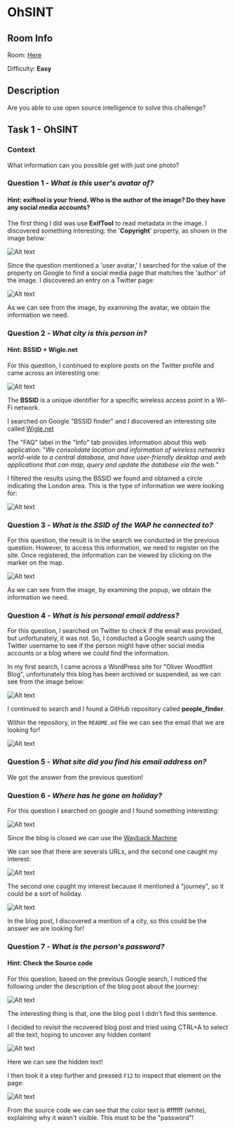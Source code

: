 # OhSINT

## Room Info

Room: [Here](https://tryhackme.com/room/ohsint)

Difficulty: **Easy**

## Description

Are you able to use open source intelligence to solve this challenge?

## Task 1 - OhSINT

### Context

What information can you possible get with just one photo?

### Question 1 - *What is this user's avatar of?*

#### Hint: exiftool is your friend. Who is the author of the image? Do they have any social media accounts?

The first thing I did was use **ExifTool** to read metadata in the image. I discovered something interesting: the '**Copyright**' property, as shown in the image below:

![Alt text](./imgs/exiftool-output.png?raw=true "exiftool output")

Since the question mentioned a 'user avatar,' I searched for the value of the property on Google to find a social media page that matches the 'author' of the image. I discovered an entry on a Twitter page:

![Alt text](./imgs/author-twitter-page.png?raw=true "author twitter page")

As we can see from the image, by examining the avatar, we obtain the information we need.

### Question 2 - *What city is this person in?*

#### Hint: BSSID + Wigle.net

For this question, I continued to explore posts on the Twitter profile and came across an interesting one:

![Alt text](./imgs/bssid-information.png?raw=true "bssid twitter post")

The **BSSID** is a unique identifier for a specific wireless access point in a Wi-Fi network.

I searched on Google "BSSID finder" and I discovered an interesting site called [Wigle.net](https://wigle.net/)

The "FAQ" label in the "Info" tab provides information about this web application: "*We consolidate location and information of wireless networks world-wide to a central database, and have user-friendly desktop and web applications that can map, query and update the database via the web.*"

I filtered the results using the BSSID we found and obtained a circle indicating the London area. This is the type of information we were looking for:

![Alt text](./imgs/wigle-dot-net-search.png?raw=true "wigle.net bssid search")

### Question 3 - *What is the SSID of the WAP he connected to?*

For this question, the result is in the search we conducted in the previous question. However, to access this information, we need to register on the site. Once registered, the information can be viewed by clicking on the marker on the map.

![Alt text](./imgs/wigle-advanced-search.png?raw=true "wigle.net advanced search")

As we can see from the image, by examining the popup, we obtain the information we need.

### Question 4 - *What is his personal email address?*

For this question, I searched on Twitter to check if the email was provided, but unfortunately, it was not. So, I conducted a Google search using the Twitter username to see if the person might have other social media accounts or a blog where we could find the information.

In my first search, I came across a WordPress site for "Oliver Woodflint Blog", unfortunately this blog has been archived or suspended, as we can see from the image below:

![Alt text](./imgs/oliverwoodflint-wordpress-page.png?raw=true "oliverwoodflint wordpress page")

I continued to search and I found a GitHub repository called **people_finder**.

Within the repository, in the ```README.md``` file we can see the email that we are looking for!

![Alt text](./imgs/people-finder-repository.png?raw=true "people finder repository")

### Question 5 - *What site did you find his email address on?*

We got the answer from the previous question!

### Question 6 - *Where has he gone on holiday?*

For this question I searched on google and I found something interesting:

![Alt text](./imgs/google-search.png?raw=true "google search for owoodflint")

Since the blog is closed we can use the [Wayback Machine](https://web.archive.org/)

We can see that there are severals URLs, and the second one caught my interest:

![Alt text](./imgs/wayback-machine-urls.png?raw=true "waybback machine matching urls")

The second one caught my interest because it mentioned a "journey", so it could be a sort of holiday.

![Alt text](./imgs/blog-post.png?raw=true "waybback machine matching urls")

In the blog post, I discovered a mention of a city, so this could be the answer we are looking for!

### Question 7 - *What is the person's password?*

#### Hint: Check the Source code

For this question, based on the previous Google search, I noticed the following under the description of the blog post about the journey:

![Alt text](./imgs/google-search-two.png?raw=true "google search for owoodflint")

The interesting thing is that, one the blog post I didn't find this sentence.

I decided to revisit the recovered blog post and tried using CTRL+A to select all the text, hoping to uncover any hidden content

![Alt text](./imgs/blog-post-secret.png?raw=true "waybback machine matching urls")

Here we can see the hidden text!

I then took it a step further and pressed ```F12``` to inspect that element on the page:

![Alt text](./imgs/blog-post-secret-analyze.png?raw=true "waybback machine matching urls")

From the source code we can see that the color text is #ffffff (white), explaining why it wasn't visible. This must to be the "password"!
